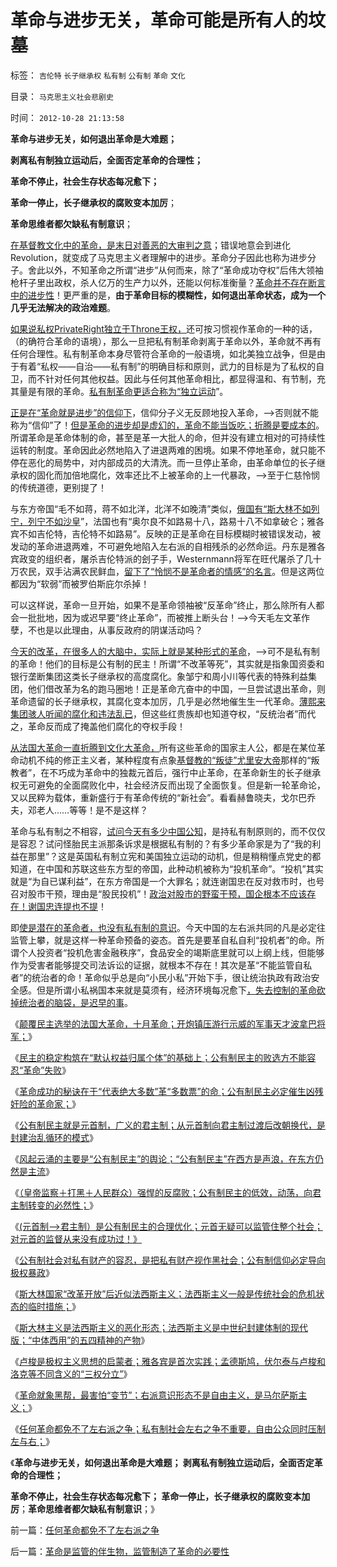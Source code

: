 # 革命与进步无关，革命可能是所有人的坟墓

标签： `吉伦特` `长子继承权` `私有制` `公有制` `革命` `文化` 

目录： `马克思主义社会悲剧史`

时间： `2012-10-28 21:13:58`

**革命与进步无关，如何退出革命是大难题；**

**剥离私有制独立运动后，全面否定革命的合理性；**

**革命不停止，社会生存状态每况愈下；**

**革命一停止，长子继承权的腐败变本加厉**；

**革命思维者都欠缺私有制意识**；

[在基督教文化中的革命，是末日对善恶的大审判之意](../../../2012/10/4/马克思主义是翻版基督教的替代性宗教.md)；错误地意会到进化Revolution，就变成了马克思主义者理解中的进步。革命分子因此也称为进步分子。舍此以外，不知革命之所谓“进步”从何而来，除了“革命成功夺权”后伟大领袖枪杆子里出政权，杀人亿万的生产力以外，还能以何标准衡量？[革命并不存在断言中的进步性](../../../2012/10/24/公有制民主中的反腐败，革命和改朝换代；.md)！更严重的是，**由于革命目标的模糊性，如何退出革命状态，成为一个几乎无法解决的政治难题**。

[如果说私权PrivateRight独立于Throne王权，](../../../2012/3/5/政府PublicRight只允许授自公民PrivateRight.md)还可按习惯视作革命的一种的话，（的确符合革命的语境），那么一旦把私有制革命剥离于革命以外，革命就不再有任何合理性。私有制革命本身尽管符合革命的一般语境，如北美独立战争，但是由于有着“私权——自治——私有制”的明确目标和原则，武力的目标是为了私权的自卫，而不针对任何其他权益。因此与任何其他革命相比，都显得温和、有节制，充其量是有限的革命。[私有制革命更适合称为“独立运动](../../../2012/2/3/私有制下没有革命的合理性；崇拜西方的国产愚民.md)”。

[正是在“革命就是进步”的信仰下](../../../2012/10/23/“法西斯主义是行动，从来不是理论”（墨索里尼）；.md)，信仰分子义无反顾地投入革命，——>否则就不能称为“信仰”了！[但是革命的进步却是虚幻的，革命不能当饭吃；折腾是要成本的](../../../2012/2/19/革命必须模糊，阴谋论必不可少；货币战争和转基因.md)。所谓革命是革命体制的命，甚至是革一大批人的命，但并没有建立相对的可持续性运转的制度。革命因此必然地陷入了进退两难的困境。如果不停地革命，就只能不停在恶化的局势中，对内部成员的大清洗。而一旦停止革命，由革命单位的长子继承权的固化而加倍地腐化，效率还比不上被革命的上一代暴政，——>至于仁慈怜悯的传统道德，更别提了！

与东方帝国“毛不如蒋，蒋不如北洋，北洋不如晚清”类似，[俄国有“斯大林不如列宁，列宁不如沙皇](http://darthvad.blog.sohu.com/195279619.html)”，法国也有“奥尔良不如路易十八，路易十八不如拿破仑；雅各宾不如吉伦特，吉伦特不如路易”。反映的正是革命在目标模糊时被错误发动，被发动的革命进退两难，不可避免地陷入左右派的自相残杀的必然命运。丹东是雅各宾政变的组织者，屠杀吉伦特派的刽子手，Westernmann将军在旺代屠杀了几十万农民，双手沾满农民鲜血，[留下了“怜悯不是革命者的情感”的名言](../../../2012/10/5/革命！多少罪恶以自由为名！.md)。但是这两位都因为“软弱”而被罗伯斯庇尔杀掉！

可以这样说，革命一旦开始，如果不是革命领袖被“反革命”终止，那么除所有人都会一批批地，因为或迟早要“终止革命”，而被推上断头台！——>今天毛左文革作孽，不也是以此理由，从事反政府的阴谋活动吗？

[今天的改革，在很多人的大脑中，实际上就是某种形式的革命](../../../2012/3/30/国产公知普遍愚昧，仅有“改变”的共识；.md)，——>可不是私有制的革命！他们的目标是公有制的民主！所谓“不改革等死”，其实就是指象国资委和银行垄断集团这类长子继承权的高度腐化。象邹宁和周小川等代表的特殊利益集团，他们借改革为名的跑马圈地！正是革命亢奋中的中国，一旦尝试退出革命，则革命遗留的长子继承权，其腐化变本加厉，几乎是必然地催生生一代革命。[薄熙来集团骇人听闻的腐化和违法乱已](../../../2012/6/26/关于重庆的好消息.md)，但这些红贵族却也知道夺权，“反统治者”而代之，革命反而成了掩盖他们腐化的夺权手段！

[从法国大革命一直折腾到文化大革命，](../../../2011/11/2/传染性BUG型精神病.md)所有这些革命的国家主人公，都是在某位革命动机不纯的修正主义者，某种程度有点象[基督教的“叛徒”尤里安大帝](../../../2011/4/23/谁能无辜“胆敢辩护罪”和“胆敢进化罪”.md)那样的“叛教者”，在不巧成为革命中的独裁元首后，强行中止革命，在革命新生的长子继承权无可避免的全面腐败化中，社会经济反而出现了全面恢复。但是新一轮革命论，又以民粹为载体，重新盛行于有革命传统的“新社会”。看看赫鲁晓夫，戈尔巴乔夫，邓老人……等等！是不是这样？

革命与私有制之不相容，[试问今天有多少中国公知](../../../2012/6/9/“公共知识分子”疑似最常见的愚昧.md)，是持私有制原则的，而不仅仅是容忍？试问怪胎民主派那条诉求是根据私有制的？有多少革命家是为了“我的利益在那里”？这是英国私有制立宪和美国独立运动的动机，但是稍稍懂点党史的都知道，在中国和苏联这些东方型的帝国，此种动机被称为“投机革命”。“投机”其实就是“为自已谋利益”，在东方帝国是一个大罪名；就连谢国忠在反对救市时，也号召对股市干预，理由是“股民投机”！[政治对股市的野蛮干预，国企根本不应该存在！谢国忠连提也不提](../../../2012/2/22/外汇自由流动不会危害国家安全.md)！

即[使是潜在的革命者，也没有私有制的意识](../../../2012/9/13/瞎了眼的公害，沉默中的国民.md)。今天中国的左右派共同的凡是必定往监管上攀，就是这样一种革命预备的姿态。首先是要革自私自利“投机者”的命。所谓个人投资者“投机危害金融秩序”，食品安全的竭斯底里就可以上纲上线，但能够作为受害者能够提交司法诉讼的证据，就根本不存在！其次是革“不能监管自私者”的统治者的命！革命似乎总是向“小民小私”开始下手，很让统治执政有政治安全感。但是所谓小私祸国本来就是莫须有，经济环境每况愈下[，失去控制的革命砍掉统治者的脑袋，是迟早的事](../../../2012/10/15/欧洲的国王和皇帝很革命，很进步.md)。

《[颠覆民主选举的法国大革命，十月革命；开炮镇压游行示威的军事天才波拿巴将军；](../../../2012/10/22/大炮镇压游行示威的军事天才.md)》

《[民主的稳定构筑在“默认权益归属个体”的基础上；公有制民主的败选方不能容忍“革命”失败](../../../2012/10/23/公有制民主的败选方不可能容忍失败.md)》

《[革命成功的秘诀在于“代表绝大多数”革“多数票”的命；公有制民主必定催生凶残奸险的革命家；](../../../2012/10/23/“法西斯主义是行动，从来不是理论”（墨索里尼）；.md)》

《[公有制民主就是元首制，广义的君主制；从元首制向君主制过渡后改朝换代，是封建治乱循环的模式](../../../2012/10/23/“人民主权论”与“极权”君权神授”,可完全统一.md)》

《[风起云涌的主要是“公有制民主”的舆论；“公有制民主”在西方是声浪，在东方仍然是主流](../../../2012/10/24/公有制民主：广泛的民主监督着元首广泛监管的权力.md)》

《[（皇帝监察＋打黑＋人民群众）强悍的反腐败；公有制民主的低效，动荡，向君主制转变的必然性；](../../../2012/10/24/公有制民主中的反腐败，革命和改朝换代；.md)》

《[(元首制——>君主制）是公有制民主的合理优化；元首无疑可以监管住整个社会；对元首的监督从来没有成功过！》](../../../2012/10/25/您是否认为（公有制＋民主）更亲切？.md)

《[公有制社会对私有财产的容忍，是把私有财产视作黑社会；公有制信仰必定导向极权暴政](../../../2012/10/25/增加个体为前提，《资本论》就接近正确.md)》

《[斯大林国家“改革开放”后近似法西斯主义；法西斯主义一般是传统社会的危机状态的临时措施；](../../../2012/10/25/法西斯主义“右”和共产主义“左”的异与同.md)》

《[斯大林主义是法西斯主义的恶化形态；法西斯主义是中世纪封建体制的现代版；“中体西用”的五四精神的产物](../../../2012/10/27/斯大林主义是法西斯的恶化形态.md)》

《[卢梭是极权主义思想的启蒙者；雅各宾是首次实践；孟德斯鸠，伏尔泰与卢梭和洛克等不同含义的“三权分立”](../../../2012/10/27/西方学者如何跳出了“左右”之争？.md)》

《[革命就象黑帮，最害怕“变节”；右派意识形态不是自由主义，是马尔萨斯主义；](../../../2012/10/28/革命的独裁叫专政，元首的专政叫独裁.md)》

《[任何革命都免不了左右派之争；私有制社会左右之争不重要，自由公众同时压制左与右；](../../../2012/10/28/任何革命都免不了左右派之争.md)》

《**革命与进步无关，如何退出革命是大难题； 剥离私有制独立运动后，全面否定革命的合理性；**

**革命不停止，社会生存状态每况愈下； 革命一停止，长子继承权的腐败变本加厉**；**革命思维者都欠缺私有制意识**；》



前一篇：[任何革命都免不了左右派之争](../../../2012/10/28/任何革命都免不了左右派之争.md)

后一篇：[革命是监管的伴生物，监管制造了革命的必要性](../../../2012/10/29/革命是监管的伴生物，监管制造了革命的必要性.md)